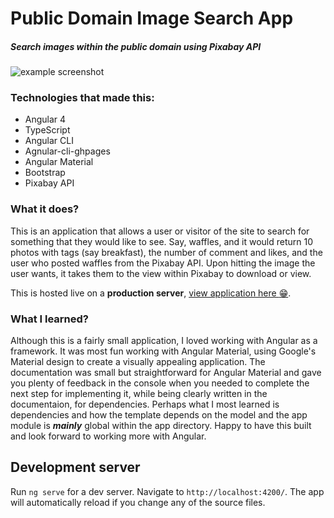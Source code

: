 # Public Domain Image Search App
##### Search images within the public domain using Pixabay API

![example screenshot](https://i.imgur.com/VYEEz0s.png)



### Technologies that made this:

 * Angular 4
 * TypeScript
 * Angular CLI
 * Agnular-cli-ghpages
 * Angular Material
 * Bootstrap
 * Pixabay API


### What it does?

This is an application that allows a user or visitor of the site to search for something that they would like to see. Say, waffles, and it would return 10 photos with tags (say breakfast), the number of comment and likes, and the user who posted waffles from the Pixabay API. Upon hitting the image the user wants, it takes them to the view within Pixabay to download or view.

This is hosted live on a **production server**, [view application here :grin:](https://jbuzzanco.github.io/image-search/).


### What I learned?

Although this is a fairly small application, I loved working with Angular as a framework. It was most fun working with Angular Material, using Google's Material design to create a visually appealing application. The documentation was small but straightforward for Angular Material and gave you plenty of feedback in the console when you needed to complete the next step for implementing it, while being clearly written in the documentaion, for dependencies. Perhaps what I most learned is dependencies and how the template depends on the model and the app module is ***mainly*** global within the app directory. Happy to have this built and look forward to working more with Angular.


## Development server

Run `ng serve` for a dev server. Navigate to `http://localhost:4200/`. The app will automatically reload if you change any of the source files.
